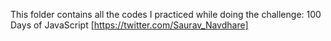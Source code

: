 This folder contains all the codes I practiced while doing the challenge: 100 Days of JavaScript
[https://twitter.com/Saurav_Navdhare]